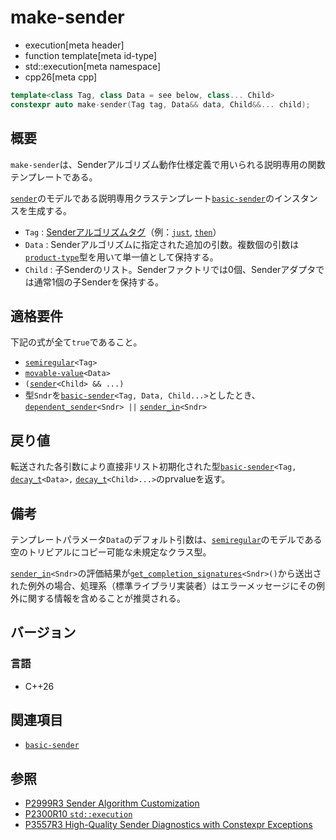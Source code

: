 # make-sender
* execution[meta header]
* function template[meta id-type]
* std::execution[meta namespace]
* cpp26[meta cpp]

```cpp
template<class Tag, class Data = see below, class... Child>
constexpr auto make-sender(Tag tag, Data&& data, Child&&... child);
```

## 概要
`make-sender`は、Senderアルゴリズム動作仕様定義で用いられる説明専用の関数テンプレートである。

[`sender`](sender.md)のモデルである説明専用クラステンプレート[`basic-sender`](basic-sender.md)のインスタンスを生成する。

- `Tag` : [Senderアルゴリズムタグ](tag_of_t.md)（例：[`just`](just.md), [`then`](then.md)）
- `Data` : Senderアルゴリズムに指定された追加の引数。複数個の引数は[`product-type`](product-type.md)型を用いて単一値として保持する。
- `Child` : 子Senderのリスト。Senderファクトリでは0個、Senderアダプタでは通常1個の子Senderを保持する。


## 適格要件
下記の式が全て`true`であること。

- [`semiregular`](/reference/concepts/semiregular.md)`<Tag>`
- [`movable-value`](../movable-value.md)`<Data>`
- `(`[`sender`](sender.md)`<Child> && ...)`
- 型`Sndr`を[`basic-sender`](basic-sender.md)`<Tag, Data, Child...>`としたとき、[`dependent_sender`](dependent_sender.md)`<Sndr> ||` [`sender_in`](sender_in.md)`<Sndr>`


## 戻り値
転送された各引数により直接非リスト初期化された型[`basic-sender`](basic-sender.md)`<Tag,` [`decay_t`](/reference/type_traits/decay.md)`<Data>,` [`decay_t`](/reference/type_traits/decay.md)`<Child>...>`のprvalueを返す。


## 備考
テンプレートパラメータ`Data`のデフォルト引数は、[`semiregular`](/reference/concepts/semiregular.md)のモデルである空のトリビアルにコピー可能な未規定なクラス型。

[`sender_in`](sender_in.md)`<Sndr>`の評価結果が[`get_completion_signatures`](get_completion_signatures.md)`<Sndr>()`から送出された例外の場合、処理系（標準ライブラリ実装者）はエラーメッセージにその例外に関する情報を含めることが推奨される。


## バージョン
### 言語
- C++26


## 関連項目
- [`basic-sender`](basic-sender.md)


## 参照
- [P2999R3 Sender Algorithm Customization](https://www.open-std.org/jtc1/sc22/wg21/docs/papers/2023/p2999r3.html)
- [P2300R10 `std::execution`](https://www.open-std.org/jtc1/sc22/wg21/docs/papers/2024/p2300r10.html)
- [P3557R3 High-Quality Sender Diagnostics with Constexpr Exceptions](https://www.open-std.org/jtc1/sc22/wg21/docs/papers/2025/p3557r3.html)

